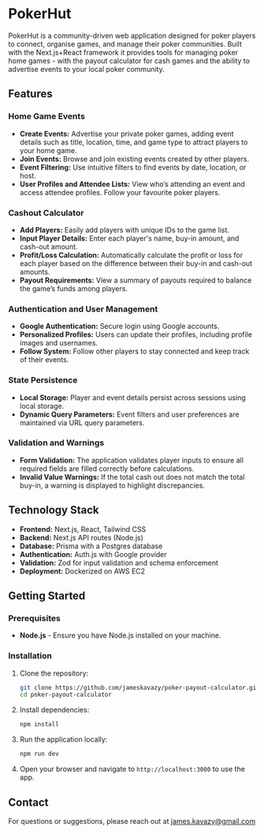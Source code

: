 # PokerHut

PokerHut is a community-driven web application designed for poker players to connect, organise games, and manage their poker communities. Built with the Next.js+React framework it provides tools for managing poker home games - with the payout calculator for cash games and the ability to advertise events to your local poker community.

## Features

### Home Game Events
- **Create Events:** Advertise your private poker games, adding event details such as title, location, time, and game type to attract players to your home game.
- **Join Events:** Browse and join existing events created by other players.
- **Event Filtering:** Use intuitive filters to find events by date, location, or host.
- **User Profiles and Attendee Lists:** View who’s attending an event and access attendee profiles. Follow your favourite poker players.

### Cashout Calculator
- **Add Players:** Easily add players with unique IDs to the game list.
- **Input Player Details:** Enter each player's name, buy-in amount, and cash-out amount.
- **Profit/Loss Calculation:** Automatically calculate the profit or loss for each player based on the difference between their buy-in and cash-out amounts.
- **Payout Requirements:** View a summary of payouts required to balance the game’s funds among players.

### Authentication and User Management
- **Google Authentication:** Secure login using Google accounts.
- **Personalized Profiles:** Users can update their profiles, including profile images and usernames.
- **Follow System:** Follow other players to stay connected and keep track of their events.

### **State Persistence**
- **Local Storage:** Player and event details persist across sessions using local storage.
- **Dynamic Query Parameters:** Event filters and user preferences are maintained via URL query parameters.

### Validation and Warnings
- **Form Validation:** The application validates player inputs to ensure all required fields are filled correctly before calculations.
- **Invalid Value Warnings:** If the total cash out does not match the total buy-in, a warning is displayed to highlight discrepancies.

## Technology Stack

- **Frontend:** Next.js, React, Tailwind CSS
- **Backend:** Next.js API routes (Node.js)
- **Database:** Prisma with a Postgres database
- **Authentication:** Auth.js with Google provider
- **Validation:** Zod for input validation and schema enforcement
- **Deployment:** Dockerized on AWS EC2


## Getting Started

### Prerequisites

- **Node.js** - Ensure you have Node.js installed on your machine.

### Installation

1. Clone the repository:
    ```bash
    git clone https://github.com/jameskavazy/poker-payout-calculator.git
    cd poker-payout-calculator
    ```

2. Install dependencies:
    ```bash
    npm install
    ```

3. Run the application locally:
    ```bash
    npm run dev
    ```

4. Open your browser and navigate to `http://localhost:3000` to use the app.


## Contact

For questions or suggestions, please reach out at james.kavazy@gmail.com

